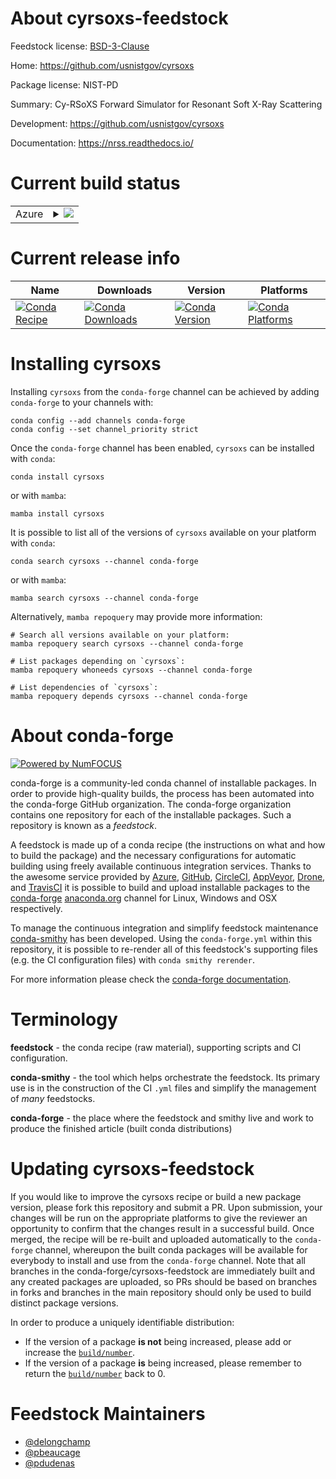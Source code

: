 About cyrsoxs-feedstock
=======================

Feedstock license: [BSD-3-Clause](https://github.com/conda-forge/cyrsoxs-feedstock/blob/main/LICENSE.txt)

Home: https://github.com/usnistgov/cyrsoxs

Package license: NIST-PD

Summary: Cy-RSoXS Forward Simulator for Resonant Soft X-Ray Scattering

Development: https://github.com/usnistgov/cyrsoxs

Documentation: https://nrss.readthedocs.io/

Current build status
====================


<table>
    
  <tr>
    <td>Azure</td>
    <td>
      <details>
        <summary>
          <a href="https://dev.azure.com/conda-forge/feedstock-builds/_build/latest?definitionId=17615&branchName=main">
            <img src="https://dev.azure.com/conda-forge/feedstock-builds/_apis/build/status/cyrsoxs-feedstock?branchName=main">
          </a>
        </summary>
        <table>
          <thead><tr><th>Variant</th><th>Status</th></tr></thead>
          <tbody><tr>
              <td>linux_64_cuda_compilercuda-nvcccuda_compiler_version12.0cxx_compiler_version11python3.10.____cpython</td>
              <td>
                <a href="https://dev.azure.com/conda-forge/feedstock-builds/_build/latest?definitionId=17615&branchName=main">
                  <img src="https://dev.azure.com/conda-forge/feedstock-builds/_apis/build/status/cyrsoxs-feedstock?branchName=main&jobName=linux&configuration=linux%20linux_64_cuda_compilercuda-nvcccuda_compiler_version12.0cxx_compiler_version11python3.10.____cpython" alt="variant">
                </a>
              </td>
            </tr><tr>
              <td>linux_64_cuda_compilercuda-nvcccuda_compiler_version12.0cxx_compiler_version11python3.11.____cpython</td>
              <td>
                <a href="https://dev.azure.com/conda-forge/feedstock-builds/_build/latest?definitionId=17615&branchName=main">
                  <img src="https://dev.azure.com/conda-forge/feedstock-builds/_apis/build/status/cyrsoxs-feedstock?branchName=main&jobName=linux&configuration=linux%20linux_64_cuda_compilercuda-nvcccuda_compiler_version12.0cxx_compiler_version11python3.11.____cpython" alt="variant">
                </a>
              </td>
            </tr><tr>
              <td>linux_64_cuda_compilercuda-nvcccuda_compiler_version12.0cxx_compiler_version11python3.12.____cpython</td>
              <td>
                <a href="https://dev.azure.com/conda-forge/feedstock-builds/_build/latest?definitionId=17615&branchName=main">
                  <img src="https://dev.azure.com/conda-forge/feedstock-builds/_apis/build/status/cyrsoxs-feedstock?branchName=main&jobName=linux&configuration=linux%20linux_64_cuda_compilercuda-nvcccuda_compiler_version12.0cxx_compiler_version11python3.12.____cpython" alt="variant">
                </a>
              </td>
            </tr><tr>
              <td>linux_64_cuda_compilercuda-nvcccuda_compiler_version12.0cxx_compiler_version11python3.8.____cpython</td>
              <td>
                <a href="https://dev.azure.com/conda-forge/feedstock-builds/_build/latest?definitionId=17615&branchName=main">
                  <img src="https://dev.azure.com/conda-forge/feedstock-builds/_apis/build/status/cyrsoxs-feedstock?branchName=main&jobName=linux&configuration=linux%20linux_64_cuda_compilercuda-nvcccuda_compiler_version12.0cxx_compiler_version11python3.8.____cpython" alt="variant">
                </a>
              </td>
            </tr><tr>
              <td>linux_64_cuda_compilercuda-nvcccuda_compiler_version12.0cxx_compiler_version11python3.9.____73_pypy</td>
              <td>
                <a href="https://dev.azure.com/conda-forge/feedstock-builds/_build/latest?definitionId=17615&branchName=main">
                  <img src="https://dev.azure.com/conda-forge/feedstock-builds/_apis/build/status/cyrsoxs-feedstock?branchName=main&jobName=linux&configuration=linux%20linux_64_cuda_compilercuda-nvcccuda_compiler_version12.0cxx_compiler_version11python3.9.____73_pypy" alt="variant">
                </a>
              </td>
            </tr><tr>
              <td>linux_64_cuda_compilercuda-nvcccuda_compiler_version12.0cxx_compiler_version11python3.9.____cpython</td>
              <td>
                <a href="https://dev.azure.com/conda-forge/feedstock-builds/_build/latest?definitionId=17615&branchName=main">
                  <img src="https://dev.azure.com/conda-forge/feedstock-builds/_apis/build/status/cyrsoxs-feedstock?branchName=main&jobName=linux&configuration=linux%20linux_64_cuda_compilercuda-nvcccuda_compiler_version12.0cxx_compiler_version11python3.9.____cpython" alt="variant">
                </a>
              </td>
            </tr><tr>
              <td>linux_64_cuda_compilernvcccuda_compiler_version11.2cxx_compiler_version10python3.10.____cpython</td>
              <td>
                <a href="https://dev.azure.com/conda-forge/feedstock-builds/_build/latest?definitionId=17615&branchName=main">
                  <img src="https://dev.azure.com/conda-forge/feedstock-builds/_apis/build/status/cyrsoxs-feedstock?branchName=main&jobName=linux&configuration=linux%20linux_64_cuda_compilernvcccuda_compiler_version11.2cxx_compiler_version10python3.10.____cpython" alt="variant">
                </a>
              </td>
            </tr><tr>
              <td>linux_64_cuda_compilernvcccuda_compiler_version11.2cxx_compiler_version10python3.11.____cpython</td>
              <td>
                <a href="https://dev.azure.com/conda-forge/feedstock-builds/_build/latest?definitionId=17615&branchName=main">
                  <img src="https://dev.azure.com/conda-forge/feedstock-builds/_apis/build/status/cyrsoxs-feedstock?branchName=main&jobName=linux&configuration=linux%20linux_64_cuda_compilernvcccuda_compiler_version11.2cxx_compiler_version10python3.11.____cpython" alt="variant">
                </a>
              </td>
            </tr><tr>
              <td>linux_64_cuda_compilernvcccuda_compiler_version11.2cxx_compiler_version10python3.12.____cpython</td>
              <td>
                <a href="https://dev.azure.com/conda-forge/feedstock-builds/_build/latest?definitionId=17615&branchName=main">
                  <img src="https://dev.azure.com/conda-forge/feedstock-builds/_apis/build/status/cyrsoxs-feedstock?branchName=main&jobName=linux&configuration=linux%20linux_64_cuda_compilernvcccuda_compiler_version11.2cxx_compiler_version10python3.12.____cpython" alt="variant">
                </a>
              </td>
            </tr><tr>
              <td>linux_64_cuda_compilernvcccuda_compiler_version11.2cxx_compiler_version10python3.8.____cpython</td>
              <td>
                <a href="https://dev.azure.com/conda-forge/feedstock-builds/_build/latest?definitionId=17615&branchName=main">
                  <img src="https://dev.azure.com/conda-forge/feedstock-builds/_apis/build/status/cyrsoxs-feedstock?branchName=main&jobName=linux&configuration=linux%20linux_64_cuda_compilernvcccuda_compiler_version11.2cxx_compiler_version10python3.8.____cpython" alt="variant">
                </a>
              </td>
            </tr><tr>
              <td>linux_64_cuda_compilernvcccuda_compiler_version11.2cxx_compiler_version10python3.9.____73_pypy</td>
              <td>
                <a href="https://dev.azure.com/conda-forge/feedstock-builds/_build/latest?definitionId=17615&branchName=main">
                  <img src="https://dev.azure.com/conda-forge/feedstock-builds/_apis/build/status/cyrsoxs-feedstock?branchName=main&jobName=linux&configuration=linux%20linux_64_cuda_compilernvcccuda_compiler_version11.2cxx_compiler_version10python3.9.____73_pypy" alt="variant">
                </a>
              </td>
            </tr><tr>
              <td>linux_64_cuda_compilernvcccuda_compiler_version11.2cxx_compiler_version10python3.9.____cpython</td>
              <td>
                <a href="https://dev.azure.com/conda-forge/feedstock-builds/_build/latest?definitionId=17615&branchName=main">
                  <img src="https://dev.azure.com/conda-forge/feedstock-builds/_apis/build/status/cyrsoxs-feedstock?branchName=main&jobName=linux&configuration=linux%20linux_64_cuda_compilernvcccuda_compiler_version11.2cxx_compiler_version10python3.9.____cpython" alt="variant">
                </a>
              </td>
            </tr><tr>
              <td>linux_64_cuda_compilernvcccuda_compiler_version11.8cxx_compiler_version11python3.10.____cpython</td>
              <td>
                <a href="https://dev.azure.com/conda-forge/feedstock-builds/_build/latest?definitionId=17615&branchName=main">
                  <img src="https://dev.azure.com/conda-forge/feedstock-builds/_apis/build/status/cyrsoxs-feedstock?branchName=main&jobName=linux&configuration=linux%20linux_64_cuda_compilernvcccuda_compiler_version11.8cxx_compiler_version11python3.10.____cpython" alt="variant">
                </a>
              </td>
            </tr><tr>
              <td>linux_64_cuda_compilernvcccuda_compiler_version11.8cxx_compiler_version11python3.11.____cpython</td>
              <td>
                <a href="https://dev.azure.com/conda-forge/feedstock-builds/_build/latest?definitionId=17615&branchName=main">
                  <img src="https://dev.azure.com/conda-forge/feedstock-builds/_apis/build/status/cyrsoxs-feedstock?branchName=main&jobName=linux&configuration=linux%20linux_64_cuda_compilernvcccuda_compiler_version11.8cxx_compiler_version11python3.11.____cpython" alt="variant">
                </a>
              </td>
            </tr><tr>
              <td>linux_64_cuda_compilernvcccuda_compiler_version11.8cxx_compiler_version11python3.12.____cpython</td>
              <td>
                <a href="https://dev.azure.com/conda-forge/feedstock-builds/_build/latest?definitionId=17615&branchName=main">
                  <img src="https://dev.azure.com/conda-forge/feedstock-builds/_apis/build/status/cyrsoxs-feedstock?branchName=main&jobName=linux&configuration=linux%20linux_64_cuda_compilernvcccuda_compiler_version11.8cxx_compiler_version11python3.12.____cpython" alt="variant">
                </a>
              </td>
            </tr><tr>
              <td>linux_64_cuda_compilernvcccuda_compiler_version11.8cxx_compiler_version11python3.8.____cpython</td>
              <td>
                <a href="https://dev.azure.com/conda-forge/feedstock-builds/_build/latest?definitionId=17615&branchName=main">
                  <img src="https://dev.azure.com/conda-forge/feedstock-builds/_apis/build/status/cyrsoxs-feedstock?branchName=main&jobName=linux&configuration=linux%20linux_64_cuda_compilernvcccuda_compiler_version11.8cxx_compiler_version11python3.8.____cpython" alt="variant">
                </a>
              </td>
            </tr><tr>
              <td>linux_64_cuda_compilernvcccuda_compiler_version11.8cxx_compiler_version11python3.9.____73_pypy</td>
              <td>
                <a href="https://dev.azure.com/conda-forge/feedstock-builds/_build/latest?definitionId=17615&branchName=main">
                  <img src="https://dev.azure.com/conda-forge/feedstock-builds/_apis/build/status/cyrsoxs-feedstock?branchName=main&jobName=linux&configuration=linux%20linux_64_cuda_compilernvcccuda_compiler_version11.8cxx_compiler_version11python3.9.____73_pypy" alt="variant">
                </a>
              </td>
            </tr><tr>
              <td>linux_64_cuda_compilernvcccuda_compiler_version11.8cxx_compiler_version11python3.9.____cpython</td>
              <td>
                <a href="https://dev.azure.com/conda-forge/feedstock-builds/_build/latest?definitionId=17615&branchName=main">
                  <img src="https://dev.azure.com/conda-forge/feedstock-builds/_apis/build/status/cyrsoxs-feedstock?branchName=main&jobName=linux&configuration=linux%20linux_64_cuda_compilernvcccuda_compiler_version11.8cxx_compiler_version11python3.9.____cpython" alt="variant">
                </a>
              </td>
            </tr><tr>
              <td>win_64_cuda_compilercuda-nvcccuda_compiler_version12.0python3.10.____cpython</td>
              <td>
                <a href="https://dev.azure.com/conda-forge/feedstock-builds/_build/latest?definitionId=17615&branchName=main">
                  <img src="https://dev.azure.com/conda-forge/feedstock-builds/_apis/build/status/cyrsoxs-feedstock?branchName=main&jobName=win&configuration=win%20win_64_cuda_compilercuda-nvcccuda_compiler_version12.0python3.10.____cpython" alt="variant">
                </a>
              </td>
            </tr><tr>
              <td>win_64_cuda_compilercuda-nvcccuda_compiler_version12.0python3.11.____cpython</td>
              <td>
                <a href="https://dev.azure.com/conda-forge/feedstock-builds/_build/latest?definitionId=17615&branchName=main">
                  <img src="https://dev.azure.com/conda-forge/feedstock-builds/_apis/build/status/cyrsoxs-feedstock?branchName=main&jobName=win&configuration=win%20win_64_cuda_compilercuda-nvcccuda_compiler_version12.0python3.11.____cpython" alt="variant">
                </a>
              </td>
            </tr><tr>
              <td>win_64_cuda_compilercuda-nvcccuda_compiler_version12.0python3.12.____cpython</td>
              <td>
                <a href="https://dev.azure.com/conda-forge/feedstock-builds/_build/latest?definitionId=17615&branchName=main">
                  <img src="https://dev.azure.com/conda-forge/feedstock-builds/_apis/build/status/cyrsoxs-feedstock?branchName=main&jobName=win&configuration=win%20win_64_cuda_compilercuda-nvcccuda_compiler_version12.0python3.12.____cpython" alt="variant">
                </a>
              </td>
            </tr><tr>
              <td>win_64_cuda_compilercuda-nvcccuda_compiler_version12.0python3.8.____cpython</td>
              <td>
                <a href="https://dev.azure.com/conda-forge/feedstock-builds/_build/latest?definitionId=17615&branchName=main">
                  <img src="https://dev.azure.com/conda-forge/feedstock-builds/_apis/build/status/cyrsoxs-feedstock?branchName=main&jobName=win&configuration=win%20win_64_cuda_compilercuda-nvcccuda_compiler_version12.0python3.8.____cpython" alt="variant">
                </a>
              </td>
            </tr><tr>
              <td>win_64_cuda_compilercuda-nvcccuda_compiler_version12.0python3.9.____73_pypy</td>
              <td>
                <a href="https://dev.azure.com/conda-forge/feedstock-builds/_build/latest?definitionId=17615&branchName=main">
                  <img src="https://dev.azure.com/conda-forge/feedstock-builds/_apis/build/status/cyrsoxs-feedstock?branchName=main&jobName=win&configuration=win%20win_64_cuda_compilercuda-nvcccuda_compiler_version12.0python3.9.____73_pypy" alt="variant">
                </a>
              </td>
            </tr><tr>
              <td>win_64_cuda_compilercuda-nvcccuda_compiler_version12.0python3.9.____cpython</td>
              <td>
                <a href="https://dev.azure.com/conda-forge/feedstock-builds/_build/latest?definitionId=17615&branchName=main">
                  <img src="https://dev.azure.com/conda-forge/feedstock-builds/_apis/build/status/cyrsoxs-feedstock?branchName=main&jobName=win&configuration=win%20win_64_cuda_compilercuda-nvcccuda_compiler_version12.0python3.9.____cpython" alt="variant">
                </a>
              </td>
            </tr><tr>
              <td>win_64_cuda_compilernvcccuda_compiler_version11.2python3.10.____cpython</td>
              <td>
                <a href="https://dev.azure.com/conda-forge/feedstock-builds/_build/latest?definitionId=17615&branchName=main">
                  <img src="https://dev.azure.com/conda-forge/feedstock-builds/_apis/build/status/cyrsoxs-feedstock?branchName=main&jobName=win&configuration=win%20win_64_cuda_compilernvcccuda_compiler_version11.2python3.10.____cpython" alt="variant">
                </a>
              </td>
            </tr><tr>
              <td>win_64_cuda_compilernvcccuda_compiler_version11.2python3.11.____cpython</td>
              <td>
                <a href="https://dev.azure.com/conda-forge/feedstock-builds/_build/latest?definitionId=17615&branchName=main">
                  <img src="https://dev.azure.com/conda-forge/feedstock-builds/_apis/build/status/cyrsoxs-feedstock?branchName=main&jobName=win&configuration=win%20win_64_cuda_compilernvcccuda_compiler_version11.2python3.11.____cpython" alt="variant">
                </a>
              </td>
            </tr><tr>
              <td>win_64_cuda_compilernvcccuda_compiler_version11.2python3.12.____cpython</td>
              <td>
                <a href="https://dev.azure.com/conda-forge/feedstock-builds/_build/latest?definitionId=17615&branchName=main">
                  <img src="https://dev.azure.com/conda-forge/feedstock-builds/_apis/build/status/cyrsoxs-feedstock?branchName=main&jobName=win&configuration=win%20win_64_cuda_compilernvcccuda_compiler_version11.2python3.12.____cpython" alt="variant">
                </a>
              </td>
            </tr><tr>
              <td>win_64_cuda_compilernvcccuda_compiler_version11.2python3.8.____cpython</td>
              <td>
                <a href="https://dev.azure.com/conda-forge/feedstock-builds/_build/latest?definitionId=17615&branchName=main">
                  <img src="https://dev.azure.com/conda-forge/feedstock-builds/_apis/build/status/cyrsoxs-feedstock?branchName=main&jobName=win&configuration=win%20win_64_cuda_compilernvcccuda_compiler_version11.2python3.8.____cpython" alt="variant">
                </a>
              </td>
            </tr><tr>
              <td>win_64_cuda_compilernvcccuda_compiler_version11.2python3.9.____73_pypy</td>
              <td>
                <a href="https://dev.azure.com/conda-forge/feedstock-builds/_build/latest?definitionId=17615&branchName=main">
                  <img src="https://dev.azure.com/conda-forge/feedstock-builds/_apis/build/status/cyrsoxs-feedstock?branchName=main&jobName=win&configuration=win%20win_64_cuda_compilernvcccuda_compiler_version11.2python3.9.____73_pypy" alt="variant">
                </a>
              </td>
            </tr><tr>
              <td>win_64_cuda_compilernvcccuda_compiler_version11.2python3.9.____cpython</td>
              <td>
                <a href="https://dev.azure.com/conda-forge/feedstock-builds/_build/latest?definitionId=17615&branchName=main">
                  <img src="https://dev.azure.com/conda-forge/feedstock-builds/_apis/build/status/cyrsoxs-feedstock?branchName=main&jobName=win&configuration=win%20win_64_cuda_compilernvcccuda_compiler_version11.2python3.9.____cpython" alt="variant">
                </a>
              </td>
            </tr><tr>
              <td>win_64_cuda_compilernvcccuda_compiler_version11.8python3.10.____cpython</td>
              <td>
                <a href="https://dev.azure.com/conda-forge/feedstock-builds/_build/latest?definitionId=17615&branchName=main">
                  <img src="https://dev.azure.com/conda-forge/feedstock-builds/_apis/build/status/cyrsoxs-feedstock?branchName=main&jobName=win&configuration=win%20win_64_cuda_compilernvcccuda_compiler_version11.8python3.10.____cpython" alt="variant">
                </a>
              </td>
            </tr><tr>
              <td>win_64_cuda_compilernvcccuda_compiler_version11.8python3.11.____cpython</td>
              <td>
                <a href="https://dev.azure.com/conda-forge/feedstock-builds/_build/latest?definitionId=17615&branchName=main">
                  <img src="https://dev.azure.com/conda-forge/feedstock-builds/_apis/build/status/cyrsoxs-feedstock?branchName=main&jobName=win&configuration=win%20win_64_cuda_compilernvcccuda_compiler_version11.8python3.11.____cpython" alt="variant">
                </a>
              </td>
            </tr><tr>
              <td>win_64_cuda_compilernvcccuda_compiler_version11.8python3.12.____cpython</td>
              <td>
                <a href="https://dev.azure.com/conda-forge/feedstock-builds/_build/latest?definitionId=17615&branchName=main">
                  <img src="https://dev.azure.com/conda-forge/feedstock-builds/_apis/build/status/cyrsoxs-feedstock?branchName=main&jobName=win&configuration=win%20win_64_cuda_compilernvcccuda_compiler_version11.8python3.12.____cpython" alt="variant">
                </a>
              </td>
            </tr><tr>
              <td>win_64_cuda_compilernvcccuda_compiler_version11.8python3.8.____cpython</td>
              <td>
                <a href="https://dev.azure.com/conda-forge/feedstock-builds/_build/latest?definitionId=17615&branchName=main">
                  <img src="https://dev.azure.com/conda-forge/feedstock-builds/_apis/build/status/cyrsoxs-feedstock?branchName=main&jobName=win&configuration=win%20win_64_cuda_compilernvcccuda_compiler_version11.8python3.8.____cpython" alt="variant">
                </a>
              </td>
            </tr><tr>
              <td>win_64_cuda_compilernvcccuda_compiler_version11.8python3.9.____73_pypy</td>
              <td>
                <a href="https://dev.azure.com/conda-forge/feedstock-builds/_build/latest?definitionId=17615&branchName=main">
                  <img src="https://dev.azure.com/conda-forge/feedstock-builds/_apis/build/status/cyrsoxs-feedstock?branchName=main&jobName=win&configuration=win%20win_64_cuda_compilernvcccuda_compiler_version11.8python3.9.____73_pypy" alt="variant">
                </a>
              </td>
            </tr><tr>
              <td>win_64_cuda_compilernvcccuda_compiler_version11.8python3.9.____cpython</td>
              <td>
                <a href="https://dev.azure.com/conda-forge/feedstock-builds/_build/latest?definitionId=17615&branchName=main">
                  <img src="https://dev.azure.com/conda-forge/feedstock-builds/_apis/build/status/cyrsoxs-feedstock?branchName=main&jobName=win&configuration=win%20win_64_cuda_compilernvcccuda_compiler_version11.8python3.9.____cpython" alt="variant">
                </a>
              </td>
            </tr>
          </tbody>
        </table>
      </details>
    </td>
  </tr>
</table>

Current release info
====================

| Name | Downloads | Version | Platforms |
| --- | --- | --- | --- |
| [![Conda Recipe](https://img.shields.io/badge/recipe-cyrsoxs-green.svg)](https://anaconda.org/conda-forge/cyrsoxs) | [![Conda Downloads](https://img.shields.io/conda/dn/conda-forge/cyrsoxs.svg)](https://anaconda.org/conda-forge/cyrsoxs) | [![Conda Version](https://img.shields.io/conda/vn/conda-forge/cyrsoxs.svg)](https://anaconda.org/conda-forge/cyrsoxs) | [![Conda Platforms](https://img.shields.io/conda/pn/conda-forge/cyrsoxs.svg)](https://anaconda.org/conda-forge/cyrsoxs) |

Installing cyrsoxs
==================

Installing `cyrsoxs` from the `conda-forge` channel can be achieved by adding `conda-forge` to your channels with:

```
conda config --add channels conda-forge
conda config --set channel_priority strict
```

Once the `conda-forge` channel has been enabled, `cyrsoxs` can be installed with `conda`:

```
conda install cyrsoxs
```

or with `mamba`:

```
mamba install cyrsoxs
```

It is possible to list all of the versions of `cyrsoxs` available on your platform with `conda`:

```
conda search cyrsoxs --channel conda-forge
```

or with `mamba`:

```
mamba search cyrsoxs --channel conda-forge
```

Alternatively, `mamba repoquery` may provide more information:

```
# Search all versions available on your platform:
mamba repoquery search cyrsoxs --channel conda-forge

# List packages depending on `cyrsoxs`:
mamba repoquery whoneeds cyrsoxs --channel conda-forge

# List dependencies of `cyrsoxs`:
mamba repoquery depends cyrsoxs --channel conda-forge
```


About conda-forge
=================

[![Powered by
NumFOCUS](https://img.shields.io/badge/powered%20by-NumFOCUS-orange.svg?style=flat&colorA=E1523D&colorB=007D8A)](https://numfocus.org)

conda-forge is a community-led conda channel of installable packages.
In order to provide high-quality builds, the process has been automated into the
conda-forge GitHub organization. The conda-forge organization contains one repository
for each of the installable packages. Such a repository is known as a *feedstock*.

A feedstock is made up of a conda recipe (the instructions on what and how to build
the package) and the necessary configurations for automatic building using freely
available continuous integration services. Thanks to the awesome service provided by
[Azure](https://azure.microsoft.com/en-us/services/devops/), [GitHub](https://github.com/),
[CircleCI](https://circleci.com/), [AppVeyor](https://www.appveyor.com/),
[Drone](https://cloud.drone.io/welcome), and [TravisCI](https://travis-ci.com/)
it is possible to build and upload installable packages to the
[conda-forge](https://anaconda.org/conda-forge) [anaconda.org](https://anaconda.org/)
channel for Linux, Windows and OSX respectively.

To manage the continuous integration and simplify feedstock maintenance
[conda-smithy](https://github.com/conda-forge/conda-smithy) has been developed.
Using the ``conda-forge.yml`` within this repository, it is possible to re-render all of
this feedstock's supporting files (e.g. the CI configuration files) with ``conda smithy rerender``.

For more information please check the [conda-forge documentation](https://conda-forge.org/docs/).

Terminology
===========

**feedstock** - the conda recipe (raw material), supporting scripts and CI configuration.

**conda-smithy** - the tool which helps orchestrate the feedstock.
                   Its primary use is in the construction of the CI ``.yml`` files
                   and simplify the management of *many* feedstocks.

**conda-forge** - the place where the feedstock and smithy live and work to
                  produce the finished article (built conda distributions)


Updating cyrsoxs-feedstock
==========================

If you would like to improve the cyrsoxs recipe or build a new
package version, please fork this repository and submit a PR. Upon submission,
your changes will be run on the appropriate platforms to give the reviewer an
opportunity to confirm that the changes result in a successful build. Once
merged, the recipe will be re-built and uploaded automatically to the
`conda-forge` channel, whereupon the built conda packages will be available for
everybody to install and use from the `conda-forge` channel.
Note that all branches in the conda-forge/cyrsoxs-feedstock are
immediately built and any created packages are uploaded, so PRs should be based
on branches in forks and branches in the main repository should only be used to
build distinct package versions.

In order to produce a uniquely identifiable distribution:
 * If the version of a package **is not** being increased, please add or increase
   the [``build/number``](https://docs.conda.io/projects/conda-build/en/latest/resources/define-metadata.html#build-number-and-string).
 * If the version of a package **is** being increased, please remember to return
   the [``build/number``](https://docs.conda.io/projects/conda-build/en/latest/resources/define-metadata.html#build-number-and-string)
   back to 0.

Feedstock Maintainers
=====================

* [@delongchamp](https://github.com/delongchamp/)
* [@pbeaucage](https://github.com/pbeaucage/)
* [@pdudenas](https://github.com/pdudenas/)

